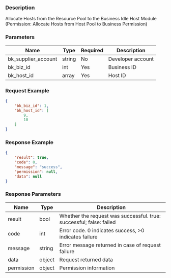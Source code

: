 ### Description

Allocate Hosts from the Resource Pool to the Business Idle Host Module (Permission: Allocate Hosts from Host Pool to
Business Permission)

### Parameters

| Name                | Type   | Required | Description       |
|---------------------|--------|----------|-------------------|
| bk_supplier_account | string | No       | Developer account |
| bk_biz_id           | int    | Yes      | Business ID       |
| bk_host_id          | array  | Yes      | Host ID           |

### Request Example

```json
{
    "bk_biz_id": 1,
    "bk_host_id": [
        9,
        10
    ]
}
```

### Response Example

```json
{
    "result": true,
    "code": 0,
    "message": "success",
    "permission": null,
    "data": null
}
```

### Response Parameters

| Name       | Type   | Description                                                         |
|------------|--------|---------------------------------------------------------------------|
| result     | bool   | Whether the request was successful. true: successful; false: failed |
| code       | int    | Error code. 0 indicates success, >0 indicates failure               |
| message    | string | Error message returned in case of request failure                   |
| data       | object | Request returned data                                               |
| permission | object | Permission information                                              |
